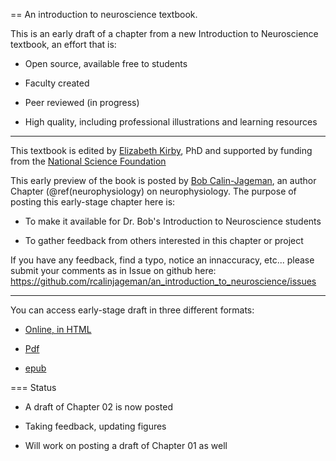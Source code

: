 == An introduction to neuroscience textbook.

This is an early draft of a chapter from a new Introduction to Neuroscience textbook, an effort that is:

- Open source, available free to students

- Faculty created

- Peer reviewed (in progress)

- High quality, including professional illustrations and learning resources

***

This textbook is edited by [Elizabeth Kirby](https://u.osu.edu/kirbylab/), PhD and supported by funding from the [National Science Foundation](https://www.nsf.gov/awardsearch/simpleSearchResult?queryText=elizabeth+kirby&ActiveAwards=true)


This early preview of the book is posted by [Bob Calin-Jageman](https://calin-jageman.net/lab/), an author Chapter (\@ref(neurophysiology) on neurophysiology.  The purpose of posting this early-stage chapter here is:

- To make it available for Dr. Bob's Introduction to Neuroscience students

- To gather feedback from others interested in this chapter or project


If you have any feedback, find a typo, notice an innaccuracy, etc... please submit your comments as in Issue on github here: https://github.com/rcalinjageman/an_introduction_to_neuroscience/issues

***

You can access early-stage draft in three different formats:

- [Online, in HTML](https://rcalinjageman.github.io/an_introduction_to_neuroscience/)

- [Pdf](https://rcalinjageman.github.io/an_introduction_to_neuroscience/docs/Intro_to_Neuroscience.pdf)

- [epub](https://rcalinjageman.github.io/an_introduction_to_neuroscience/docs/Intro_to_Neuroscience.epub)


=== Status

- A draft of Chapter 02 is now posted

- Taking feedback, updating figures

- Will work on posting a draft of Chapter 01 as well

